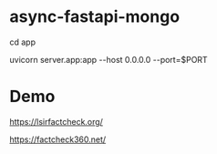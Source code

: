 # async-fastapi-mongo
cd app

uvicorn server.app:app --host 0.0.0.0 --port=$PORT

# Demo

https://lsirfactcheck.org/

https://factcheck360.net/

